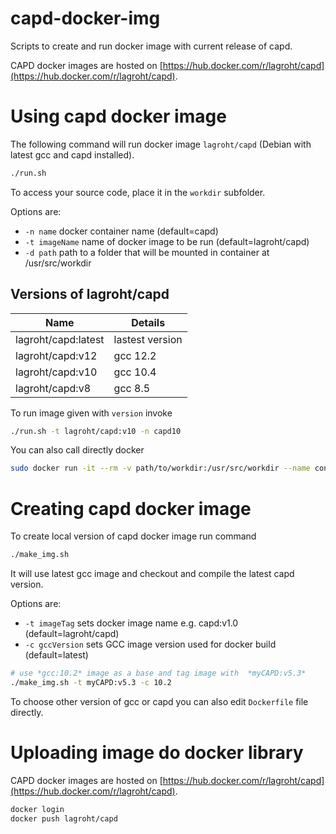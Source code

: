 # capd-docker-img

Scripts to create and run docker image with current release of capd.

CAPD docker images are hosted on [https://hub.docker.com/r/lagroht/capd](https://hub.docker.com/r/lagroht/capd).

# Using capd docker image

The following command will run docker image `lagroht/capd` (Debian with latest gcc and capd installed).  

```bash
./run.sh
```
To access your source code, place it in the `workdir` subfolder.

Options are:

*  `-n name`       docker container name          (default=capd)
*  `-t imageName`  name of docker image to be run (default=lagroht/capd)
*  `-d path`       path to a folder that will be mounted in container at /usr/src/workdir

## Versions of lagroht/capd

| Name | Details | 
|---- |---  |
|lagroht/capd:latest | lastest version |
|lagroht/capd:v12 | gcc 12.2 |
|lagroht/capd:v10 | gcc 10.4 |
|lagroht/capd:v8 | gcc 8.5 |


To run image given with `version` invoke

```bash
./run.sh -t lagroht/capd:v10 -n capd10
```
You can also call directly docker

```bash
sudo docker run -it --rm -v path/to/workdir:/usr/src/workdir --name containerName lagroht/capd:version
```

# Creating capd docker image

To create local version of capd docker image run command

```bash
./make_img.sh
```

It will use latest gcc image and checkout and compile the latest capd version.

Options are:

* `-t imageTag`     sets docker image name e.g.  capd:v1.0       (default=lagroht/capd)
*  `-c gccVersion`  sets GCC image version used for docker build (default=latest)

```bash
# use *gcc:10.2* image as a base and tag image with  *myCAPD:v5.3*
./make_img.sh -t myCAPD:v5.3 -c 10.2
```

To choose other version of gcc or capd you can also edit `Dockerfile` file directly. 

# Uploading image do docker library

CAPD docker images are hosted on [https://hub.docker.com/r/lagroht/capd](https://hub.docker.com/r/lagroht/capd).

```bash
docker login
docker push lagroht/capd
```

